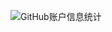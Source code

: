 ![GitHub账户信息统计](https://github-stats.ubrong.com/api?username=wangbo777&show_icons=true&theme=tokyonight)
